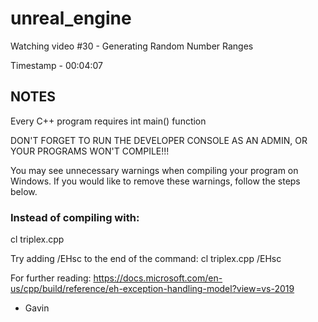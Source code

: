 # unreal_engine

Watching video #30 - Generating Random Number Ranges

Timestamp - 00:04:07

## NOTES

Every C++ program requires int main() function

DON'T FORGET TO RUN THE DEVELOPER CONSOLE AS AN ADMIN, OR YOUR PROGRAMS WON'T COMPILE!!!

You may see unnecessary warnings when compiling your program on Windows. If you would like to remove these warnings, follow the steps below.

### Instead of compiling with:

cl triplex.cpp

Try adding /EHsc to the end of the command:
cl triplex.cpp /EHsc

For further reading: https://docs.microsoft.com/en-us/cpp/build/reference/eh-exception-handling-model?view=vs-2019

- Gavin

